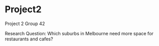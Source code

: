 # Project2
Project 2 Group 42

Research Question: Which suburbs in Melbourne need more space for  restaurants and cafes?
